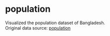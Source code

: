 # population
Visualized the population dataset of Bangladesh.    
Original data source: [population](https://github.com/datasets/population/blob/master/data/population.csv)
